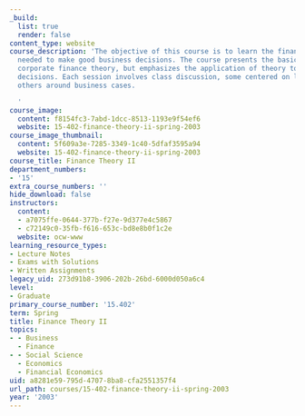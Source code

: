 ```yaml
---
_build:
  list: true
  render: false
content_type: website
course_description: 'The objective of this course is to learn the financial tools
  needed to make good business decisions. The course presents the basic insights of
  corporate finance theory, but emphasizes the application of theory to real business
  decisions. Each session involves class discussion, some centered on lectures and
  others around business cases.

  '
course_image:
  content: f8154fc3-7abd-1dcc-8513-1193e9f54ef6
  website: 15-402-finance-theory-ii-spring-2003
course_image_thumbnail:
  content: 5f609a3e-7285-3349-1c40-5dfaf3595a94
  website: 15-402-finance-theory-ii-spring-2003
course_title: Finance Theory II
department_numbers:
- '15'
extra_course_numbers: ''
hide_download: false
instructors:
  content:
  - a7075ffe-0644-377b-f27e-9d377e4c5867
  - c72149c0-35fb-f616-653c-bd8e8b0f1c2e
  website: ocw-www
learning_resource_types:
- Lecture Notes
- Exams with Solutions
- Written Assignments
legacy_uid: 273d91b8-3906-202b-26bd-6000d050a6c4
level:
- Graduate
primary_course_number: '15.402'
term: Spring
title: Finance Theory II
topics:
- - Business
  - Finance
- - Social Science
  - Economics
  - Financial Economics
uid: a8281e59-795d-4707-8ba8-cfa2551357f4
url_path: courses/15-402-finance-theory-ii-spring-2003
year: '2003'
---
```

